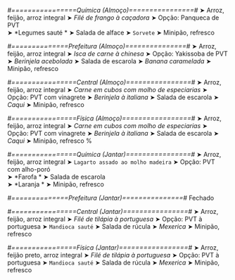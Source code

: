 
*#================Química (Almoço)================#*
➤ Arroz, feijão, arroz integral
➤ *Filé de frango à caçadora*
➤ Opção: Panqueca de PVT   
➤ *Legumes sauté  *
➤ Salada de alface 
➤ `Sorvete`
➤ Minipão, refresco

*#==============Prefeitura (Almoço)===============#*
➤ Arroz, feijão, arroz integral
➤ *Isca de carne à chinesa*
➤ Opção: Yakissoba de PVT  
➤ *Berinjela acebolada*
➤ Salada de escarola
➤ *Banana caramelada*
➤ Minipão, refresco

*#================Central (Almoço)================#*
➤ Arroz, feijão, arroz integral
➤ *Carne em cubos com molho de especiarias*
➤ Opção: PVT com vinagrete
➤ *Berinjela à italiana*
➤ Salada de escarola
➤ *Caqui*
➤ Minipão, refresco

*#================Física (Almoço)=================#*
➤ Arroz, feijão, arroz integral
➤ *Carne em cubos com molho de especiarias*
➤ Opção: PVT com vinagrete
➤ *Berinjela à italiana*
➤ Salada de escarola
➤ *Caqui*
➤ Minipão, refresco
%

*#================Química (Jantar)================#*
➤ Arroz, feijão, arroz integral
➤ `Lagarto assado ao molho madeira`
➤ Opção: PVT com alho-poró  
➤ *Farofa *
➤ Salada de escarola     
➤ *Laranja *
➤ Minipão, refresco

*#==============Prefeitura (Jantar)===============#*
Fechado

*#================Central (Jantar)================#*
➤ Arroz, feijão, arroz integral
➤ *Filé de tilápia à portuguesa*
➤ Opção: PVT à portuguesa
➤ `Mandioca sauté`
➤ Salada de rúcula
➤ *Mexerica*
➤ Minipão, refresco

*#================Física (Jantar)=================#*
➤ Arroz, feijão preto, arroz integral
➤ *Filé de tilápia à portuguesa*
➤ Opção: PVT à portuguesa
➤ `Mandioca sauté`
➤ Salada de rúcula
➤ *Mexerica*
➤ Minipão, refresco
